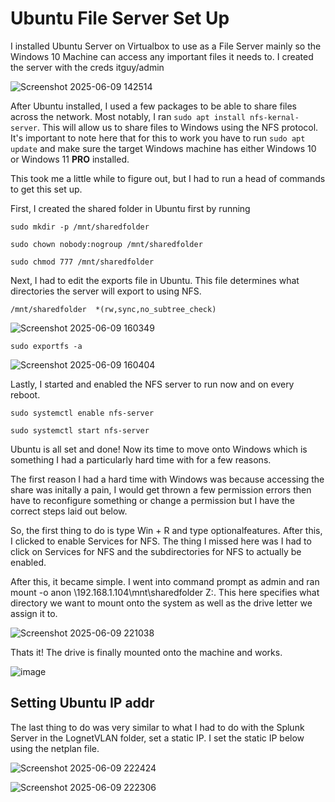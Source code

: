 # Ubuntu File Server Set Up

I installed Ubuntu Server on Virtualbox to use as a File Server mainly so the Windows 10 Machine can access any important files it needs to. I created the server with the creds itguy/admin

![Screenshot 2025-06-09 142514](https://github.com/user-attachments/assets/e3e0f4d5-2d5e-4bb2-8c0a-4d2cd9cef0ad)

After Ubuntu installed, I used a few packages to be able to share files across the network. Most notably, I ran `sudo apt install nfs-kernal-server`. This will allow us to share files to Windows using the NFS protocol. It's important to note here that for this to work you have to run `sudo apt update` and make sure the target Windows machine has either Windows 10 or Windows 11 **PRO** installed.

This took me a little while to figure out, but I had to run a head of commands to get this set up.

First, I created the shared folder in Ubuntu first by running

`sudo mkdir -p /mnt/sharedfolder`

`sudo chown nobody:nogroup /mnt/sharedfolder`

`sudo chmod 777 /mnt/sharedfolder`

Next, I had to edit the exports file in Ubuntu. This file determines what directories the server will export to using NFS.

`/mnt/sharedfolder  *(rw,sync,no_subtree_check)`

![Screenshot 2025-06-09 160349](https://github.com/user-attachments/assets/be9f2262-f700-4e66-84dc-5343178f16a6)

`sudo exportfs -a`

![Screenshot 2025-06-09 160404](https://github.com/user-attachments/assets/07bba4e9-3699-405d-992a-792a5a666644)

Lastly, I started and enabled the NFS server to run now and on every reboot.

`sudo systemctl enable nfs-server`

`sudo systemctl start nfs-server`


Ubuntu is all set and done! Now its time to move onto Windows which is something I had a particularly hard time with for a few reasons.

The first reason I had a hard time with Windows was because accessing the share was initally a pain, I would get thrown a few permission errors then have to reconfigure something or change a permission but I have the correct steps laid out below.


So, the first thing to do is type Win + R and type optionalfeatures. After this, I clicked to enable Services for NFS. The thing I missed here was I had to click on Services for NFS and the subdirectories for NFS to actually be enabled.

After this, it became simple. I went into command prompt as admin and ran mount -o anon \\192.168.1.104\mnt\sharedfolder Z:. This here specifies what directory we want to mount onto the system as well as the drive letter we assign it to. 


![Screenshot 2025-06-09 221038](https://github.com/user-attachments/assets/ebb966e4-0e1d-4877-a615-d05f26b1ea3b)

Thats it! The drive is finally mounted onto the machine and works.

![image](https://github.com/user-attachments/assets/2215c59c-93b1-4651-aaf9-95c14b98d65e)


## Setting Ubuntu IP addr

The last thing to do was very similar to what I had to do with the Splunk Server in the LognetVLAN folder, set a static IP. I set the static IP below using the netplan file.

![Screenshot 2025-06-09 222424](https://github.com/user-attachments/assets/43d84d48-d891-48b5-86b1-0defb1371295)

![Screenshot 2025-06-09 222306](https://github.com/user-attachments/assets/5f7d1607-4210-4f45-a37d-83f42bbdc236)

